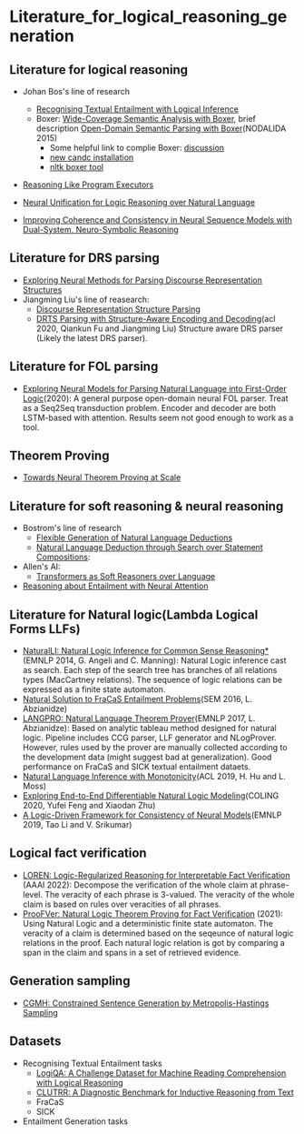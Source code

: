# Literature_for_logical_reasoning_generation

## Literature for logical reasoning
* Johan Bos's line of research
  * [Recognising Textual Entailment with Logical Inference](https://aclanthology.org/H05-1079.pdf)
  * Boxer: [Wide-Coverage Semantic Analysis with Boxer](https://aclanthology.org/W08-2222.pdf), brief description [Open-Domain Semantic Parsing with Boxer](https://aclanthology.org/W15-1841.pdf)(NODALIDA 2015)
    * Some helpful link to complie Boxer: [discussion](https://github.com/nltk/nltk/issues/1612)
    * [new candc installation](https://github.com/chrzyki/candc) 
    * [nltk boxer tool](https://www.nltk.org/_modules/nltk/sem/boxer.html)

* [Reasoning Like Program Executors](https://arxiv.org/pdf/2201.11473.pdf)
* [Neural Unification for Logic Reasoning over Natural Language](https://arxiv.org/pdf/2109.08460.pdf)
* [Improving Coherence and Consistency in Neural Sequence Models with Dual-System, Neuro-Symbolic Reasoning](https://arxiv.org/pdf/2107.02794.pdf)

## Literature for DRS parsing 
* [Exploring Neural Methods for Parsing Discourse Representation Structures](https://aclanthology.org/Q18-1043.pdf)
* Jiangming Liu's line of reasearch:
  * [Discourse Representation Structure Parsing](https://aclanthology.org/P18-1040.pdf)
  * [DRTS Parsing with Structure-Aware Encoding and Decoding](https://aclanthology.org/2020.acl-main.609.pdf)(acl 2020, Qiankun Fu and Jiangming Liu) Structure aware DRS parser (Likely the latest DRS parser).
## Literature for FOL parsing
* [Exploring Neural Models for Parsing Natural Language into First-Order Logic](https://arxiv.org/pdf/2002.06544.pdf)(2020): A general purpose open-domain neural FOL parser. Treat as a Seq2Seq transduction problem. Encoder and decoder are both LSTM-based with attention. Results seem not good enough to work as a tool.

## Theorem Proving 
* [Towards Neural Theorem Proving at Scale](https://arxiv.org/pdf/1807.08204.pdf)

## Literature for soft reasoning & neural reasoning
* Bostrom's line of research 
  * [Flexible Generation of Natural Language Deductions](https://arxiv.org/pdf/2104.08825.pdf)
  * [Natural Language Deduction through Search over Statement Compositions](https://arxiv.org/pdf/2104.08825.pdf):
* Allen's AI:
  * [Transformers as Soft Reasoners over Language](https://arxiv.org/pdf/2002.05867.pdf)
* [Reasoning about Entailment with Neural Attention](https://arxiv.org/pdf/1509.06664.pdf)

## Literature for Natural logic(Lambda Logical Forms LLFs)
* [NaturalLI: Natural Logic Inference for Common Sense Reasoning*](https://nlp.stanford.edu/pubs/angeli2014-emnlp-naturalli.pdf)(EMNLP 2014, G. Angeli and C. Manning): Natural Logic inference cast as search. Each step of the search tree has branches of all relations types (MacCartney relations). The sequence of logic relations can be expressed as a finite state automaton.
* [Natural Solution to FraCaS Entailment Problems](https://aclanthology.org/S16-2007.pdf)(SEM 2016, L. Abzianidze)
* [LANGPRO: Natural Language Theorem Prover](https://aclanthology.org/D17-2020.pdf)(EMNLP 2017, L. Abzianidze): Based on analytic tableau method designed for natural logic. Pipeline includes CCG parser, LLF generator and NLogProver. However, rules used by the prover are manually collected according to the development data (might suggest bad at generalization). Good performance on FraCaS and SICK textual entailment dataets.
* [Natural Language Inference with Monotonicity](https://aclanthology.org/W19-0502.pdf)(ACL 2019, H. Hu and L. Moss)
* [Exploring End-to-End Differentiable Natural Logic Modeling](https://aclanthology.org/2020.coling-main.101.pdf)(COLING 2020, Yufei Feng and Xiaodan Zhu)
* [A Logic-Driven Framework for Consistency of Neural Models](https://aclanthology.org/D19-1405.pdf)(EMNLP 2019, Tao Li and V. Srikumar)

## Logical fact verification 
* [LOREN: Logic-Regularized Reasoning for Interpretable Fact Verification](https://arxiv.org/pdf/2012.13577.pdf) (AAAI 2022): Decompose the verification of the whole claim at phrase-level. The veracity of each phrase is 3-valued. The veracity of the whole claim is based on rules over veracities of all phrases.
* [ProoFVer: Natural Logic Theorem Proving for Fact Verification](https://arxiv.org/pdf/2108.11357.pdf) (2021): Using Natural Logic and a deterministic finite state automaton. The veracity of a claim is determined based on the seqeunce of natural logic relations in the proof. Each natural logic relation is got by comparing a span in the claim and spans in a set of retrieved evidence.

## Generation sampling
* [CGMH: Constrained Sentence Generation by Metropolis-Hastings Sampling](https://arxiv.org/pdf/1811.10996.pdf)

## Datasets
* Recognising Textual Entailment tasks
  * [LogiQA: A Challenge Dataset for Machine Reading Comprehension with Logical Reasoning](https://arxiv.org/pdf/2007.08124.pdf)
  * [CLUTRR: A Diagnostic Benchmark for Inductive Reasoning from Text](https://arxiv.org/pdf/1908.06177.pdf)
  * FraCaS
  * SICK
* Entailment Generation tasks
